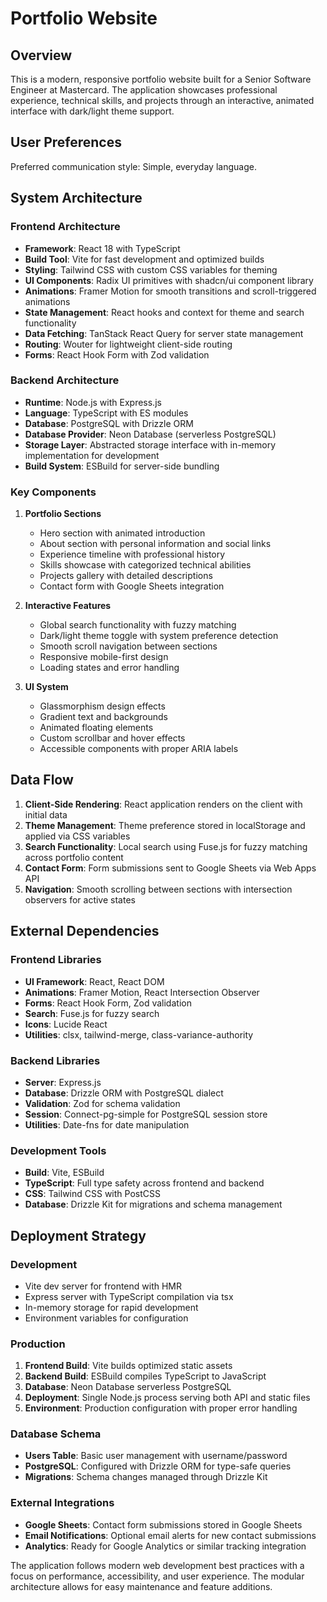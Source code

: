 # Portfolio Website

## Overview

This is a modern, responsive portfolio website built for a Senior Software Engineer at Mastercard. The application showcases professional experience, technical skills, and projects through an interactive, animated interface with dark/light theme support.

## User Preferences

Preferred communication style: Simple, everyday language.

## System Architecture

### Frontend Architecture
- **Framework**: React 18 with TypeScript
- **Build Tool**: Vite for fast development and optimized builds
- **Styling**: Tailwind CSS with custom CSS variables for theming
- **UI Components**: Radix UI primitives with shadcn/ui component library
- **Animations**: Framer Motion for smooth transitions and scroll-triggered animations
- **State Management**: React hooks and context for theme and search functionality
- **Data Fetching**: TanStack React Query for server state management
- **Routing**: Wouter for lightweight client-side routing
- **Forms**: React Hook Form with Zod validation

### Backend Architecture
- **Runtime**: Node.js with Express.js
- **Language**: TypeScript with ES modules
- **Database**: PostgreSQL with Drizzle ORM
- **Database Provider**: Neon Database (serverless PostgreSQL)
- **Storage Layer**: Abstracted storage interface with in-memory implementation for development
- **Build System**: ESBuild for server-side bundling

### Key Components

1. **Portfolio Sections**
   - Hero section with animated introduction
   - About section with personal information and social links
   - Experience timeline with professional history
   - Skills showcase with categorized technical abilities
   - Projects gallery with detailed descriptions
   - Contact form with Google Sheets integration

2. **Interactive Features**
   - Global search functionality with fuzzy matching
   - Dark/light theme toggle with system preference detection
   - Smooth scroll navigation between sections
   - Responsive mobile-first design
   - Loading states and error handling

3. **UI System**
   - Glassmorphism design effects
   - Gradient text and backgrounds
   - Animated floating elements
   - Custom scrollbar and hover effects
   - Accessible components with proper ARIA labels

## Data Flow

1. **Client-Side Rendering**: React application renders on the client with initial data
2. **Theme Management**: Theme preference stored in localStorage and applied via CSS variables
3. **Search Functionality**: Local search using Fuse.js for fuzzy matching across portfolio content
4. **Contact Form**: Form submissions sent to Google Sheets via Web Apps API
5. **Navigation**: Smooth scrolling between sections with intersection observers for active states

## External Dependencies

### Frontend Libraries
- **UI Framework**: React, React DOM
- **Animations**: Framer Motion, React Intersection Observer
- **Forms**: React Hook Form, Zod validation
- **Search**: Fuse.js for fuzzy search
- **Icons**: Lucide React
- **Utilities**: clsx, tailwind-merge, class-variance-authority

### Backend Libraries
- **Server**: Express.js
- **Database**: Drizzle ORM with PostgreSQL dialect
- **Validation**: Zod for schema validation
- **Session**: Connect-pg-simple for PostgreSQL session store
- **Utilities**: Date-fns for date manipulation

### Development Tools
- **Build**: Vite, ESBuild
- **TypeScript**: Full type safety across frontend and backend
- **CSS**: Tailwind CSS with PostCSS
- **Database**: Drizzle Kit for migrations and schema management

## Deployment Strategy

### Development
- Vite dev server for frontend with HMR
- Express server with TypeScript compilation via tsx
- In-memory storage for rapid development
- Environment variables for configuration

### Production
1. **Frontend Build**: Vite builds optimized static assets
2. **Backend Build**: ESBuild compiles TypeScript to JavaScript
3. **Database**: Neon Database serverless PostgreSQL
4. **Deployment**: Single Node.js process serving both API and static files
5. **Environment**: Production configuration with proper error handling

### Database Schema
- **Users Table**: Basic user management with username/password
- **PostgreSQL**: Configured with Drizzle ORM for type-safe queries
- **Migrations**: Schema changes managed through Drizzle Kit

### External Integrations
- **Google Sheets**: Contact form submissions stored in Google Sheets
- **Email Notifications**: Optional email alerts for new contact submissions
- **Analytics**: Ready for Google Analytics or similar tracking integration

The application follows modern web development best practices with a focus on performance, accessibility, and user experience. The modular architecture allows for easy maintenance and feature additions.